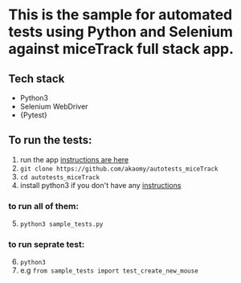 # This is the sample for automated tests using Python and Selenium against miceTrack full stack app.

## Tech stack
- Python3
- Selenium WebDriver
- {Pytest}

## To run the tests:

1. run the app [instructions are here](https://github.com/akaomy/miceTrack/blob/main/README.md)
2. ```git clone https://github.com/akaomy/autotests_miceTrack```
3. ```cd autotests_miceTrack```
4. install python3 if you don't have any [instructions](https://www.python.org/downloads/)

### to run all of them: 
5. ```python3 sample_tests.py```

### to run seprate test:
6. ```python3```
7. e.g ```from sample_tests import test_create_new_mouse```

